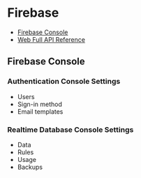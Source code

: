 # Firebase

* [Firebase Console](https://console.firebase.google.com/)
* [Web Full API Reference](https://firebase.google.com/docs/reference/js/)

## Firebase Console


### Authentication Console Settings

* Users
* Sign-in method
* Email templates


### Realtime Database Console Settings

* Data
* Rules
* Usage
* Backups
